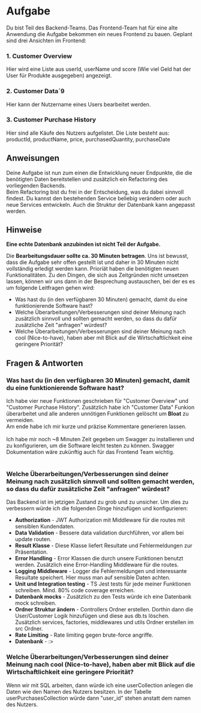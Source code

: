 # Aufgabe

Du bist Teil des Backend-Teams. Das Frontend-Team hat für eine alte Anwendung die Aufgabe bekommen ein neues Frontend zu bauen.
Geplant sind drei Ansichten im Frontend:

### 1. Customer Overview
   Hier wird eine Liste aus userId, userName und score (Wie viel Geld hat der User für Produkte ausgegeben) angezeigt.

### 2. Customer Data´9
   Hier kann der Nutzername eines Users bearbeitet werden.

### 3. Customer Purchase History
   Hier sind alle Käufe des Nutzers aufgelistet. Die Liste besteht aus: productId, productName, price, purchasedQuantity, purchaseDate

## Anweisungen
Deine Aufgabe ist nun zum einen die Entwicklung neuer Endpunkte, die die benötigten Daten bereitstellen und zusätzlich ein Refactoring des vorliegenden Backends.  
Beim Refactoring bist du frei in der Entscheidung, was du dabei sinnvoll findest. Du kannst den bestehenden Service beliebig verändern oder auch neue Services entwickeln. Auch die Struktur der Datenbank kann angepasst werden.

## Hinweise 

**Eine echte Datenbank anzubinden ist nicht Teil der Aufgabe.**  

Die **Bearbeitungsdauer sollte ca. 30 Minuten betragen**. Uns ist bewusst, dass die Aufgabe sehr offen gestellt ist und daher in 30 Minuten nicht vollständig erledigt werden kann. Prioriät haben die benötigten neuen Funktionalitäten. Zu den Dingen, die sich aus Zeitgründen nicht umsetzen lassen, können wir uns dann in der Besprechung austauschen, bei der es es um folgende Leitfragen gehen wird:
- Was hast du (in den verfügbaren 30 Minuten) gemacht, damit du eine funktionierende Software hast?
- Welche Überarbeitungen/Verbesserungen sind deiner Meinung nach zusätzlich sinnvoll und sollten gemacht werden, so dass du dafür zusätzliche Zeit "anfragen" würdest?
- Welche Überarbeitungen/Verbesserungen sind deiner Meinung nach cool (Nice-to-have), haben aber mit Blick auf die Wirtschaftlichkeit eine geringere Priorität?

## Fragen & Antworten
### Was hast du (in den verfügbaren 30 Minuten) gemacht, damit du eine funktionierende Software hast?

Ich habe vier neue Funktionen geschrieben für "Customer Overview" und "Customer Purchase History". Zusätzlich habe ich "Customer Data" Funkion überarbeitet und alle anderen unnötigen Funktionen gelöscht um **Bloat** zu vermeiden.<br/>
Am ende habe ich mir kurze und präzise Kommentare generieren lassen.<br/><br/>
Ich habe mir noch ~8 Minuten Zeit gegeben um Swagger zu installieren und zu konfigurieren, um die Software leicht testen zu können. Swagger Dokumentation wäre zukünftig auch für das Frontend Team wichtig.
<br/><br/>
### Welche Überarbeitungen/Verbesserungen sind deiner Meinung nach zusätzlich sinnvoll und sollten gemacht werden, so dass du dafür zusätzliche Zeit "anfragen" würdest?

Das Backend ist im jetzigen Zustand zu grob und zu unsicher. Um dies zu verbessern würde ich die folgenden Dinge hinzufügen und konfigurieren:
- **Authorization** - JWT Authorization mit Middleware für die routes mit sensiblen Kundendaten.
- **Data Validation** - Bessere data validation durchführen, vor allem bei update routen.
- **Result Klasse** - Diese Klasse liefert Resultate und Fehlermeldungen zur Präsentation.
- **Error Handling** - Error Klassen die durch unsere Funktionen benutzt werden. Zusätzlich eine Error-Handling Middleware für die routes.
- **Logging Middleware** - Logger die Fehlermeldungen und interessante Resultate speichert. Hier muss man auf sensible Daten achten.
- **Unit und Integration testing** - TS Jest tests für jede meiner Funktionen schreiben. Mind. 80% code coverage erreichen.
- **Datenbank mocks** - Zusätzlich zu den Tests würde ich eine Datenbank mock schreiben.
- **Ordner Struktur ändern** - Controllers Ordner erstellen. Dorthin dann die User/Customer Logik hinzufügen und diese aus db.ts löschen. Zusätzlich services, factories, middlewares und utils Ordner erstellen im src Ordner.
- **Rate Limiting** - Rate limiting gegen brute-force angriffe.
- **Datenbank** - :>

### Welche Überarbeitungen/Verbesserungen sind deiner Meinung nach cool (Nice-to-have), haben aber mit Blick auf die Wirtschaftlichkeit eine geringere Priorität?
Wenn wir mit SQL arbeiten, dann würde ich eine userCollection anlegen die Daten wie den Namen des Nutzers besitzen. In der Tabelle userPurchasesCollection würde dann "user_id" stehen anstatt dem namen des Nutzers.
